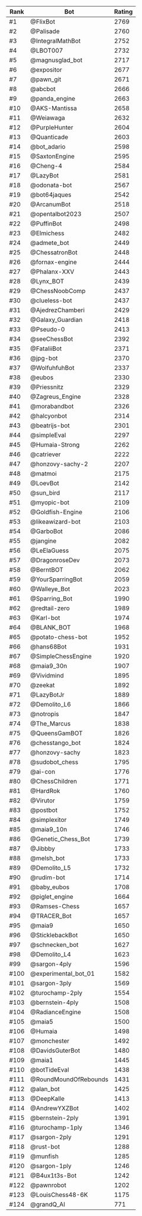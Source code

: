 Rank|Bot|Rating
---|---|---
#1|@FlixBot|2769
#2|@Palisade|2760
#3|@IntegralMathBot|2752
#4|@LBOT007|2732
#5|@magnusglad_bot|2717
#6|@expositor|2677
#7|@pawn_git|2671
#8|@abcbot|2666
#9|@panda_engine|2663
#10|@AKS-Mantissa|2658
#11|@Weiawaga|2632
#12|@PurpleHunter|2604
#13|@Quanticade|2603
#14|@bot_adario|2598
#15|@SaxtonEngine|2595
#16|@Cheng-4|2584
#17|@LazyBot|2581
#18|@odonata-bot|2567
#19|@bot64jaques|2542
#20|@ArcanumBot|2518
#21|@opentalbot2023|2507
#22|@PuffinBot|2498
#23|@Elmichess|2482
#24|@admete_bot|2449
#25|@ChessatronBot|2448
#26|@fornax-engine|2444
#27|@Phalanx-XXV|2443
#28|@Lynx_BOT|2439
#29|@ChessNoobComp|2437
#30|@clueless-bot|2437
#31|@AjedrezChamberi|2429
#32|@Galaxy_Guardian|2418
#33|@Pseudo-0|2413
#34|@seeChessBot|2392
#35|@FataliiBot|2371
#36|@jpg-bot|2370
#37|@WolfuhfuhBot|2337
#38|@eubos|2330
#39|@Priessnitz|2329
#40|@Zagreus_Engine|2328
#41|@morabandbot|2326
#42|@halcyonbot|2314
#43|@beatrijs-bot|2301
#44|@simpleEval|2297
#45|@Humaia-Strong|2262
#46|@catriever|2222
#47|@honzovy-sachy-2|2207
#48|@matmoi|2175
#49|@LoevBot|2142
#50|@sun_bird|2117
#51|@myopic-bot|2109
#52|@Goldfish-Engine|2106
#53|@likeawizard-bot|2103
#54|@GarboBot|2086
#55|@jangine|2082
#56|@LeElaGuess|2075
#57|@DragonroseDev|2073
#58|@BerntBOT|2062
#59|@YourSparringBot|2059
#60|@Walleye_Bot|2023
#61|@Sparring_Bot|1990
#62|@redtail-zero|1989
#63|@Karl-bot|1974
#64|@BLANK_BOT|1968
#65|@potato-chess-bot|1952
#66|@hans68Bot|1931
#67|@SimpleChessEngine|1920
#68|@maia9_30n|1907
#69|@Vividmind|1895
#70|@zeekat|1892
#71|@LazyBotJr|1889
#72|@Demolito_L6|1866
#73|@notropis|1847
#74|@The_Marcus|1838
#75|@QueensGamBOT|1826
#76|@chesstango_bot|1824
#77|@honzovy-sachy|1823
#78|@sudobot_chess|1795
#79|@ai-con|1776
#80|@ChessChildren|1771
#81|@HardRok|1760
#82|@Virutor|1759
#83|@postbot|1752
#84|@simplexitor|1749
#85|@maia9_10n|1746
#86|@Genetic_Chess_Bot|1739
#87|@Jibbby|1733
#88|@melsh_bot|1733
#89|@Demolito_L5|1732
#90|@rudim-bot|1714
#91|@baby_eubos|1708
#92|@piglet_engine|1664
#93|@Ramses-Chess|1657
#94|@TRACER_Bot|1657
#95|@maia9|1650
#96|@SticklebackBot|1650
#97|@schnecken_bot|1627
#98|@Demolito_L4|1623
#99|@sargon-4ply|1596
#100|@experimental_bot_01|1582
#101|@sargon-3ply|1569
#102|@turochamp-2ply|1554
#103|@bernstein-4ply|1508
#104|@RadianceEngine|1508
#105|@maia5|1500
#106|@Humaia|1498
#107|@monchester|1492
#108|@DavidsGuterBot|1480
#109|@maia1|1445
#110|@botTideEval|1438
#111|@RoundMoundOfRebounds|1431
#112|@alan_bot|1425
#113|@DeepKalle|1413
#114|@AndrewYXZBot|1402
#115|@bernstein-2ply|1391
#116|@turochamp-1ply|1346
#117|@sargon-2ply|1291
#118|@rust-bot|1288
#119|@munfish|1285
#120|@sargon-1ply|1246
#121|@B4ux1t3s-Bot|1242
#122|@pawnrobot|1202
#123|@LouisChess48-6K|1175
#124|@grandQ_AI|771
